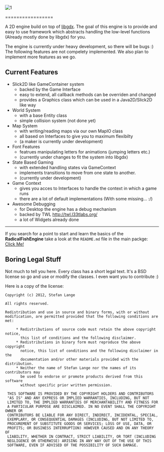 ![1][]

=================

A 2D engine build on top of [libgdx][2]. The goal of this engine is to provide and easy to use framework which abstracts handling the low-level functions (Already mostly done by libgdx) for you. 

The engine is currently under heavy development, so there will be bugs :) The following features are not compelety implemented. We also plan to implement more features as we go.

Current Features
----------------
* Slick2D like GameContainer system
    * backed by the Game Interface 
    * easy to extend, all callback methods can be overriden and changed 
    * provides a Graphics class which can be used in a Java2D/Slick2D like way
* World System
    * with a base Entity class
    * simple collision system (not done yet)
* Map System
    * with writing/reading maps via our own MapIO class
    * all based on Interfaces to give you to maximum flexibilty
    * (a maker is currently under development)
* Font Features
    * featrues manipulating letters for animations (jumping letters etc.)
    * (currently under changes to fit the system into libgdx)
* State Based Gaming
    * with extended handling states via GameContext
    * implements transitions to move from one state to another.
    * (currently under development)
* Game Context 
    * gives you acces to Interfaces to handle the context in which a game runs
    * there are a lot of default implementations (With some missing... :/)
* Awesome Debugging
    * for Desktop the engine has a debug mechanism
    * backed by TWL http://twl.l33tlabs.org/
    * a lot of Widgets already done

------

If you search for a point to start and learn the basics of the **RadicalFishEngine** take a look at the `README.md` file in the main packge: [Click Me!][3]


Boring Legal Stuff
-------------
Not much to tell you here. Every class has a short legal text. It's a BSD license so go and use or modify the classes. I even want you to contribute :) 

Here is a copy of the license:
```
Copyright (c) 2012, Stefan Lange

All rights reserved.

Redistribution and use in source and binary forms, with or without
modification, are permitted provided that the following conditions are met:

     * Redistributions of source code must retain the above copyright notice,
       this list of conditions and the following disclaimer.
     * Redistributions in binary form must reproduce the above copyright
       notice, this list of conditions and the following disclaimer in the
       documentation and/or other materials provided with the distribution.
     * Neither the name of Stefan Lange nor the names of its contributors may
       be used to endorse or promote products derived from this software
       without specific prior written permission.
 
 THIS SOFTWARE IS PROVIDED BY THE COPYRIGHT HOLDERS AND CONTRIBUTORS
 "AS IS" AND ANY EXPRESS OR IMPLIED WARRANTIES, INCLUDING, BUT NOT
 LIMITED TO, THE IMPLIED WARRANTIES OF MERCHANTABILITY AND FITNESS FOR
 A PARTICULAR PURPOSE ARE DISCLAIMED. IN NO EVENT SHALL THE COPYRIGHT OWNER OR
 CONTRIBUTORS BE LIABLE FOR ANY DIRECT, INDIRECT, INCIDENTAL, SPECIAL,
 EXEMPLARY, OR CONSEQUENTIAL DAMAGES (INCLUDING, BUT NOT LIMITED TO,
 PROCUREMENT OF SUBSTITUTE GOODS OR SERVICES; LOSS OF USE, DATA, OR
 PROFITS; OR BUSINESS INTERRUPTION) HOWEVER CAUSED AND ON ANY THEORY OF
 LIABILITY, WHETHER IN CONTRACT, STRICT LIABILITY, OR TORT (INCLUDING
 NEGLIGENCE OR OTHERWISE) ARISING IN ANY WAY OUT OF THE USE OF THIS
 SOFTWARE, EVEN IF ADVISED OF THE POSSIBILITY OF SUCH DAMAGE.
```

[1]: https://raw.github.com/Regiden/RadicalFishEngine/master/TestProjects/_RadicalFishTests-android/assets/data/logo.png
[2]: https://github.com/libgdx/libgdx
[3]: https://github.com/Regiden/RadicalFishEngine/tree/master/_RadicalFishGDX/src/de/radicalfish
